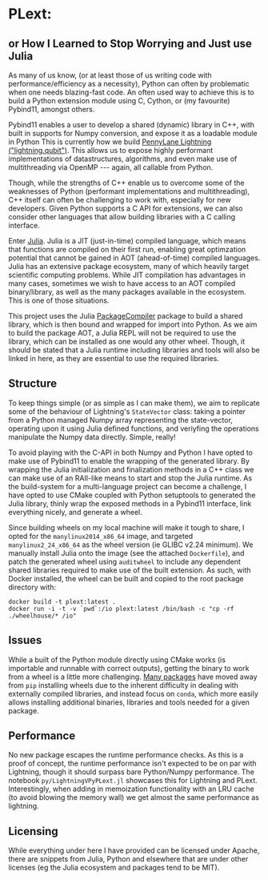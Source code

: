 # PLext:
## or How I Learned to Stop Worrying and Just use Julia

As many of us know, (or at least those of us writing code with performance/efficiency as a necessity), Python can often by problematic when one needs blazing-fast code. An often used way to achieve this is to build a Python extension module using C, Cython, or (my favourite) Pybind11, amongst others. 

Pybind11 enables a user to develop a shared (dynamic) library in C++, with built in supports for Numpy conversion, and expose it as a loadable module in Python This is currently how we build [PennyLane Lightning ("lightning.qubit")](https://github.com/PennyLaneAI/pennylane-lightning/). This allows us to expose highly performant implementations of datastructures, algorithms, and even make use of multithreading via OpenMP --- again, all callable from Python.

Though, while the strengths of C++ enable us to overcome some of the weaknesses of Python (performant implementations and multithreading), C++ itself can often be challenging to work with, especially for new developers. Given Python supports a C API for extensions, we can also consider other languages that allow building libraries with a C calling interface.

Enter [Julia](). Julia is a JIT (just-in-time) compiled language, which means that functions are compiled on their first run, enabling great optimzation potential that cannot be gained in AOT (ahead-of-time) compiled languages. Julia has an extensive package ecosystem, many of which heavily target scientific computing problems. While JIT compilation has advantages in many cases, sometimes we wish to have access to an AOT compiled binary/library, as well as the many packages available in the ecosystem. This is one of those situations.

This project uses the Julia [PackageCompiler]() package to build a shared library, which is then bound and wrapped for import into Python. As we aim to build the package AOT, a Julia REPL will not be required to use the library, which can be installed as one would any other wheel. Though, it should be stated that a Julia runtime including libraries and tools will also be linked in here, as they are essential to use the required libraries.

## Structure

To keep things simple (or as simple as I can make them), we aim to replicate some of the behaviour of Lightning's `StateVector` class: taking a pointer from a Python managed Numpy array representing the state-vector, operating upon it using Julia defined functions, and veriyfing the operations manipulate the Numpy data directly. Simple, really!

To avoid playing with the C-API in both Numpy and Python I have opted to make use of Pybind11 to enable the wrapping of the generated library. By wrapping the Julia initialization and finalization methods in a C++ class we can make use of an RAII-like means to start and stop the Julia runtime. As the build-system for a multi-language project can become a challenge, I have opted to use CMake coupled with Python setuptools to generated the Julia library, thinly wrap the exposed methods in a Pybind11 interface, link everything nicely, and generate a wheel.

Since building wheels on my local machine will make it tough to share, I opted for the `manylinux2014_x86_64` image, and targeted `manylinux2_24_x86_64` as the wheel version (ie GLIBC v2.24 minimum). We manually install Julia onto the image (see the attached `Dockerfile`), and patch the generated wheel using `auditwheel` to include any dependent shared libraries required to make use of the built extension. As such, with Docker installed, the wheel can be built and copied to the root package directory with:

```
docker build -t plext:latest .
docker run -i -t -v `pwd`:/io plext:latest /bin/bash -c "cp -rf ./wheelhouse/* /io"
```

## Issues

While a built of the Python module directly using CMake works (is importable and runnable with correct outputs), getting the binary to work from a wheel is a little more challenging. [Many packages](https://uwekorn.com/2019/09/15/how-we-build-apache-arrows-manylinux-wheels.html) have moved away from `pip` installing wheels due to the inherent difficulty in dealing with externally compiled libraries, and instead focus on `conda`, which more easily allows installing additional binaries, libraries and tools needed for a given package.

## Performance

No new package escapes the runtime performance checks. As this is a proof of concept, the runtime performance isn't expected to be on par with Lightning, though it should surpass bare Python/Numpy performance.
The notebook `py/LightningVPyPLext.jl` showcases this for Lightning and PLext. Interestingly, when adding in memoization functionality with an LRU cache (to avoid blowing the memory wall) we get almost the same performance as lightning.

## Licensing
While everything under here I have provided can be licensed under Apache, there are snippets from Julia, Python and elsewhere that are under other licenses (eg the Julia ecosystem and packages tend to be MIT).